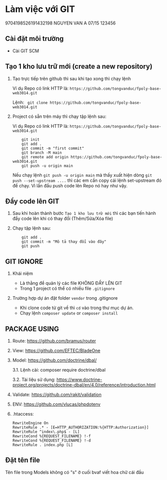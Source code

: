 # Làm việc với GIT
9704198526191432198
NGUYEN VAN A
07/15
123456
## Cài đặt môi trường
- Cài GIT SCM

## Tạo 1 kho lưu trữ mới (create a new repository)

1. Tạo trực tiếp trên github thì sau khi tạo xong thì chạy lệnh
    
    Ví dụ Repo có link HTTP là: ```https://github.com/tongvanduc/fpoly-base-web3014.git```
    
    Lệnh: ``` git clone https://github.com/tongvanduc/fpoly-base-web3014.git```

2. Project có sẵn trên máy thì chạy tập lệnh sau:

    Ví dụ Repo có link HTTP là: ```https://github.com/tongvanduc/fpoly-base-web3014.git```

    ```
        git init
        git add .
        git commit -m "first commit"
        git branch -M main
        git remote add origin https://github.com/tongvanduc/fpoly-base-web3014.git
        git push -u origin main
    ```

    Nếu chạy lệnh ```git push -u origin main``` mà thấy xuất hiện dòng ```git push --set-upstream ....``` thì các em cần copy cái lệnh set-upstream đó để chạy. Vì lần đầu push code lên Repo nó hay như vậy.

## Đẩy code lên GIT

1. Sau khi hoàn thành bước ```Tạo 1 kho lưu trữ mới``` thì các bạn tiến hành đẩy code lên khi có thay đổi (Thêm/Sửa/Xóa file)

2. Chạy tập lệnh sau:

    ```
        git add .
        git commit -m "Mô tả thay đổi vào đây"
        git push
    ```

## GIT IGNORE

1. Khái niệm

    - Là thằng để quản lý các file KHÔNG ĐẨY LÊN GIT
    - Trong 1 project có thể có nhiều file ```.gitignore```

2. Trường hợp dự án đặt folder ```vendor``` trong .gitignore
    
    - Khi clone code từ git về thì ```cd``` vào trong thư mục dự án.
    - Chạy lệnh ```composer update``` or ```composer install```

## PACKAGE USING

1. Route: https://github.com/bramus/router
2. View: https://github.com/EFTEC/BladeOne
3. Model: https://github.com/doctrine/dbal/
    
    3.1. Lệnh cài: composer require doctrine/dbal
    
    3.2. Tài liệu sử dụng: https://www.doctrine-project.org/projects/doctrine-dbal/en/4.0/reference/introduction.html
4. Validate: https://github.com/rakit/validation
5. ENV: https://github.com/vlucas/phpdotenv
6. .htaccess: 
    ```
    RewriteEngine On
    RewriteRule .* - [E=HTTP_AUTHORIZATION:%{HTTP:Authorization}]
    RewriteRule ^index\.php$ - [L]
    RewriteCond %{REQUEST_FILENAME} !-f
    RewriteCond %{REQUEST_FILENAME} !-d
    RewriteRule . index.php [L]
    ```

## Đặt tên file

Tên file trong Models không có "s" ở cuối bvaf viết hoa chữ cái đầu